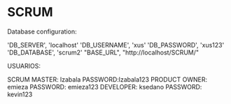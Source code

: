 # SCRUM
Database configuration:

'DB_SERVER', 'localhost'
'DB_USERNAME', 'xus'
'DB_PASSWORD', 'xus123'
'DB_DATABASE', 'scrum2'
"BASE_URL", "http://localhost/SCRUM/"


USUARIOS:

SCRUM MASTER: lzabala  PASSWORD:lzabala123
PRODUCT OWNER: emieza  PASSWORD: emieza123
DEVELOPER: ksedano     PASSWORD: kevin123
